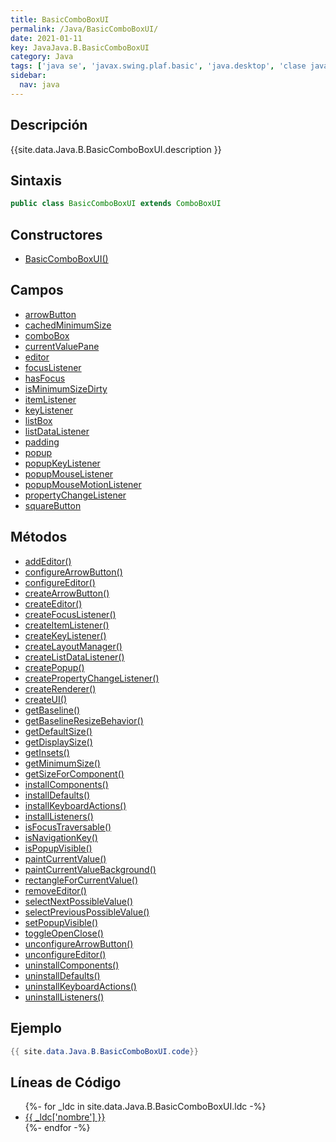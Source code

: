 ```yaml
---
title: BasicComboBoxUI
permalink: /Java/BasicComboBoxUI/
date: 2021-01-11
key: JavaJava.B.BasicComboBoxUI
category: Java
tags: ['java se', 'javax.swing.plaf.basic', 'java.desktop', 'clase java', 'Java 1.0']
sidebar: 
  nav: java
---
```


## Descripción
{{site.data.Java.B.BasicComboBoxUI.description }}

## Sintaxis
~~~java
public class BasicComboBoxUI extends ComboBoxUI
~~~

## Constructores
* [BasicComboBoxUI()](/Java/BasicComboBoxUI/BasicComboBoxUI/)

## Campos
* [arrowButton](/Java/BasicComboBoxUI/arrowButton)
* [cachedMinimumSize](/Java/BasicComboBoxUI/cachedMinimumSize)
* [comboBox](/Java/BasicComboBoxUI/comboBox)
* [currentValuePane](/Java/BasicComboBoxUI/currentValuePane)
* [editor](/Java/BasicComboBoxUI/editor)
* [focusListener](/Java/BasicComboBoxUI/focusListener)
* [hasFocus](/Java/BasicComboBoxUI/hasFocus)
* [isMinimumSizeDirty](/Java/BasicComboBoxUI/isMinimumSizeDirty)
* [itemListener](/Java/BasicComboBoxUI/itemListener)
* [keyListener](/Java/BasicComboBoxUI/keyListener)
* [listBox](/Java/BasicComboBoxUI/listBox)
* [listDataListener](/Java/BasicComboBoxUI/listDataListener)
* [padding](/Java/BasicComboBoxUI/padding)
* [popup](/Java/BasicComboBoxUI/popup)
* [popupKeyListener](/Java/BasicComboBoxUI/popupKeyListener)
* [popupMouseListener](/Java/BasicComboBoxUI/popupMouseListener)
* [popupMouseMotionListener](/Java/BasicComboBoxUI/popupMouseMotionListener)
* [propertyChangeListener](/Java/BasicComboBoxUI/propertyChangeListener)
* [squareButton](/Java/BasicComboBoxUI/squareButton)

## Métodos
* [addEditor()](/Java/BasicComboBoxUI/addEditor)
* [configureArrowButton()](/Java/BasicComboBoxUI/configureArrowButton)
* [configureEditor()](/Java/BasicComboBoxUI/configureEditor)
* [createArrowButton()](/Java/BasicComboBoxUI/createArrowButton)
* [createEditor()](/Java/BasicComboBoxUI/createEditor)
* [createFocusListener()](/Java/BasicComboBoxUI/createFocusListener)
* [createItemListener()](/Java/BasicComboBoxUI/createItemListener)
* [createKeyListener()](/Java/BasicComboBoxUI/createKeyListener)
* [createLayoutManager()](/Java/BasicComboBoxUI/createLayoutManager)
* [createListDataListener()](/Java/BasicComboBoxUI/createListDataListener)
* [createPopup()](/Java/BasicComboBoxUI/createPopup)
* [createPropertyChangeListener()](/Java/BasicComboBoxUI/createPropertyChangeListener)
* [createRenderer()](/Java/BasicComboBoxUI/createRenderer)
* [createUI()](/Java/BasicComboBoxUI/createUI)
* [getBaseline()](/Java/BasicComboBoxUI/getBaseline)
* [getBaselineResizeBehavior()](/Java/BasicComboBoxUI/getBaselineResizeBehavior)
* [getDefaultSize()](/Java/BasicComboBoxUI/getDefaultSize)
* [getDisplaySize()](/Java/BasicComboBoxUI/getDisplaySize)
* [getInsets()](/Java/BasicComboBoxUI/getInsets)
* [getMinimumSize()](/Java/BasicComboBoxUI/getMinimumSize)
* [getSizeForComponent()](/Java/BasicComboBoxUI/getSizeForComponent)
* [installComponents()](/Java/BasicComboBoxUI/installComponents)
* [installDefaults()](/Java/BasicComboBoxUI/installDefaults)
* [installKeyboardActions()](/Java/BasicComboBoxUI/installKeyboardActions)
* [installListeners()](/Java/BasicComboBoxUI/installListeners)
* [isFocusTraversable()](/Java/BasicComboBoxUI/isFocusTraversable)
* [isNavigationKey()](/Java/BasicComboBoxUI/isNavigationKey)
* [isPopupVisible()](/Java/BasicComboBoxUI/isPopupVisible)
* [paintCurrentValue()](/Java/BasicComboBoxUI/paintCurrentValue)
* [paintCurrentValueBackground()](/Java/BasicComboBoxUI/paintCurrentValueBackground)
* [rectangleForCurrentValue()](/Java/BasicComboBoxUI/rectangleForCurrentValue)
* [removeEditor()](/Java/BasicComboBoxUI/removeEditor)
* [selectNextPossibleValue()](/Java/BasicComboBoxUI/selectNextPossibleValue)
* [selectPreviousPossibleValue()](/Java/BasicComboBoxUI/selectPreviousPossibleValue)
* [setPopupVisible()](/Java/BasicComboBoxUI/setPopupVisible)
* [toggleOpenClose()](/Java/BasicComboBoxUI/toggleOpenClose)
* [unconfigureArrowButton()](/Java/BasicComboBoxUI/unconfigureArrowButton)
* [unconfigureEditor()](/Java/BasicComboBoxUI/unconfigureEditor)
* [uninstallComponents()](/Java/BasicComboBoxUI/uninstallComponents)
* [uninstallDefaults()](/Java/BasicComboBoxUI/uninstallDefaults)
* [uninstallKeyboardActions()](/Java/BasicComboBoxUI/uninstallKeyboardActions)
* [uninstallListeners()](/Java/BasicComboBoxUI/uninstallListeners)

## Ejemplo
~~~java
{{ site.data.Java.B.BasicComboBoxUI.code}}
~~~

## Líneas de Código
<ul>
{%- for _ldc in site.data.Java.B.BasicComboBoxUI.ldc -%}
   <li>
       <a href="{{_ldc['url'] }}">{{ _ldc['nombre'] }}</a>
   </li>
{%- endfor -%}
</ul>
